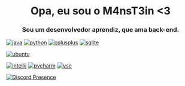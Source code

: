 <h1 align="center">Opa, eu sou o M4nsT3in <3</h1>
<h3 align="center">Sou um desenvolvedor aprendiz, que ama back-end.</h3>

[![java](https://img.shields.io/badge/Java-ED8B00?style=for-the-badge&logo=openjdk&logoColor=white)](https://dev.java/pt-BR/)
[![python](https://img.shields.io/badge/Python-3776AB?style=for-the-badge&logo=python&logoColor=white)](https://www.python.org/)
[![cplusplus](https://img.shields.io/badge/C%2B%2B-00599C?style=for-the-badge&logo=c%2B%2B&logoColor=white)](https://cplusplus.com/)
[![sqlite](https://img.shields.io/badge/SQLite-07405E?style=for-the-badge&logo=sqlite&logoColor=white)](https://www.sqlite.org/)

[![ubuntu](https://img.shields.io/badge/Ubuntu-E95420?style=for-the-badge&logo=ubuntu&logoColor=white)](https://ubuntu.com/)

[![intellij](https://img.shields.io/badge/IntelliJ_IDEA-000000.svg?style=for-the-badge&logo=intellij-idea&logoColor=white)](https://www.jetbrains.com/pt-br/idea/)
[![pycharm](https://img.shields.io/badge/PyCharm-000000.svg?&style=for-the-badge&logo=PyCharm&logoColor=white)](https://www.jetbrains.com/pt-br/pycharm/)
[![vsc](https://img.shields.io/badge/Visual_Studio_Code-0078D4?style=for-the-badge&logo=visual%20studio%20code&logoColor=white)](https://code.visualstudio.com/)

[![Discord Presence](https://lanyard.cnrad.dev/api/418824536570593280)](https://discord.com/users/418824536570593280)

